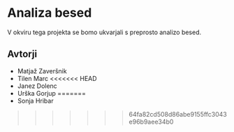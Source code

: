 # Analiza besed

V okviru tega projekta se bomo ukvarjali s preprosto analizo besed.

## Avtorji

* Matjaž Zaveršnik
* Tilen Marc
<<<<<<< HEAD
* Janez Dolenc
* Urška Gorjup
=======
* Sonja Hribar
>>>>>>> 64fa82cd508d86abe9155ffc3043e96b9aee34b0
